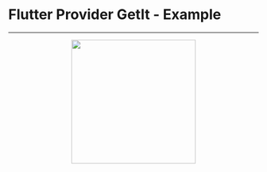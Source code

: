# Flutter Provider GetIt - Example
---



<div align="center">
    <img src="art/fprovider.gif" height=250/>
</div>


